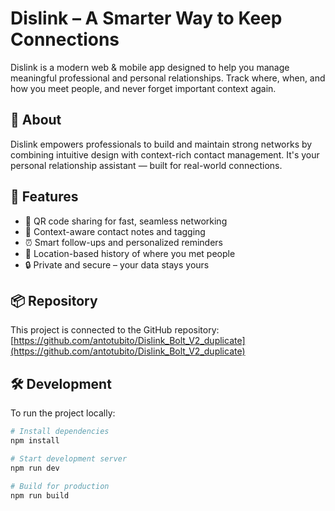 # Dislink – A Smarter Way to Keep Connections

Dislink is a modern web & mobile app designed to help you manage meaningful professional and personal relationships. Track where, when, and how you meet people, and never forget important context again.

## 🚀 About

Dislink empowers professionals to build and maintain strong networks by combining intuitive design with context-rich contact management. It's your personal relationship assistant — built for real-world connections.

## 🧩 Features

- 🔗 QR code sharing for fast, seamless networking  
- 🧠 Context-aware contact notes and tagging  
- ⏰ Smart follow-ups and personalized reminders  
- 📍 Location-based history of where you met people  
- 🔒 Private and secure – your data stays yours  

## 📦 Repository

This project is connected to the GitHub repository:  
[https://github.com/antotubito/Dislink_Bolt_V2_duplicate](https://github.com/antotubito/Dislink_Bolt_V2_duplicate)

## 🛠️ Development

To run the project locally:

```bash
# Install dependencies
npm install

# Start development server
npm run dev

# Build for production
npm run build
```

